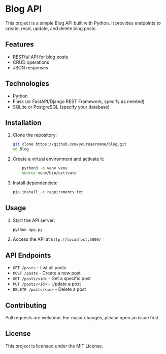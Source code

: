 # Blog API

This project is a simple Blog API built with Python. It provides endpoints to create, read, update, and delete blog posts.

## Features

- RESTful API for blog posts
- CRUD operations
- JSON responses

## Technologies

- Python
- Flask (or FastAPI/Django REST Framework, specify as needed)
- SQLite or PostgreSQL (specify your database)

## Installation

1. Clone the repository:

    ```bash
    git clone https://github.com/yourusername/blog.git
    cd Blog
    ```

2. Create a virtual environment and activate it:

    ```bash
        python3 -m venv venv
        source venv/bin/activate
    ```

3. Install dependencies:

    ```bash
    pip install -r requirements.txt
    ```

## Usage

1. Start the API server:

    ```bash
    python app.py
    ```

2. Access the API at `http://localhost:5000/`

## API Endpoints

- `GET /posts` - List all posts
- `POST /posts` - Create a new post
- `GET /posts/<id>` - Get a specific post
- `PUT /posts/<id>` - Update a post
- `DELETE /posts/<id>` - Delete a post

## Contributing

Pull requests are welcome. For major changes, please open an issue first.

## License

This project is licensed under the MIT License.
